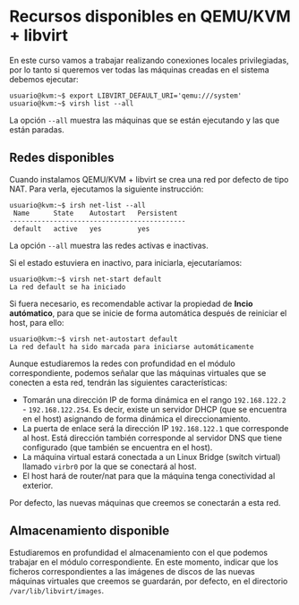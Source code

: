 # Recursos disponibles en QEMU/KVM + libvirt

En este curso vamos a trabajar realizando conexiones locales privilegiadas, por lo tanto si queremos ver todas las máquinas creadas en el sistema debemos ejecutar:

```
usuario@kvm:~$ export LIBVIRT_DEFAULT_URI='qemu:///system'
usuario@kvm:~$ virsh list --all
```

La opción `--all` muestra las máquinas que se están ejecutando y las que están paradas.

## Redes disponibles

Cuando instalamos QEMU/KVM + libvirt se crea una red por defecto de tipo NAT. Para verla, ejecutamos la siguiente instrucción:

```
usuario@kvm:~$ irsh net-list --all
 Name      State    Autostart   Persistent
--------------------------------------------
 default   active   yes         yes

```
La opción `--all` muestra las redes activas e inactivas.

Si el estado estuviera en inactivo, para iniciarla, ejecutaríamos:

```
usuario@kvm:~$ virsh net-start default 
La red default se ha iniciado
```

Si fuera necesario, es recomendable activar la propiedad de **Incio autómatico**, para que se inicie de forma automática después de reiniciar el host, para ello:

```
usuario@kvm:~$ virsh net-autostart default
La red default ha sido marcada para iniciarse automáticamente
```

Aunque estudiaremos la redes con profundidad en el módulo correspondiente, podemos señalar que las máquinas virtuales que se conecten a esta red, tendrán las siguientes características:

* Tomarán una dirección IP de forma dinámica en el rango `192.168.122.2` - `192.168.122.254`. Es decir, existe un servidor DHCP (que se encuentra en el host) asignando de forma dinámica el direccionamiento.
* La puerta de enlace será la dirección IP `192.168.122.1` que corresponde al host. Está dirección también corresponde al servidor DNS que tiene configurado (que también se encuentra en el host).
* La máquina virtual estará conectada a un Linux Bridge (switch virtual) llamado `virbr0` por la que se conectará al host.
* El host hará de router/nat para que la máquina tenga conectividad al exterior.

Por defecto, las nuevas máquinas que creemos se conectarán a esta red.

## Almacenamiento disponible

Estudiaremos en profundidad el almacenamiento con el que podemos trabajar en el módulo correspondiente. En este momento, indicar que los ficheros correspondientes a las imágenes de discos de las nuevas máquinas virtuales que creemos se guardarán, por defecto, en el directorio `/var/lib/libvirt/images`.